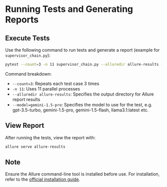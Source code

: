 # Running Tests and Generating Reports

## Execute Tests

Use the following command to run tests and generate a report (example for `supervisor_chain.py`):

```bash
pytest --count=3 -n 11 supervisor_chain.py --alluredir allure-results --model=gemini-1.5-pro
```

Command breakdown:
- `--count=3`: Repeats each test case 3 times
- `-n 11`: Uses 11 parallel processes
- `--alluredir allure-results`: Specifies the output directory for Allure report results
- `--model=gemini-1.5-pro`: Specifies the model to use for the test, e.g. gpt-3.5-turbo, gemini-1.5-pro, gemini-1.5-flash, llama3.1:latest etc.

## View Report

After running the tests, view the report with:

```bash
allure serve allure-results
```

## Note

Ensure the Allure command-line tool is installed before use. For installation, refer to the [official installation guide](https://allurereport.org/docs/install/).
